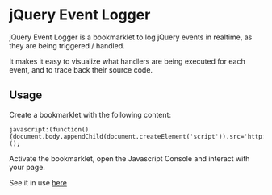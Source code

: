 jQuery Event Logger
=============

jQuery Event Logger is a bookmarklet to log jQuery events in realtime, as they are being triggered / handled.

It makes it easy to visualize what handlers are being executed for each event, and to trace back their source code.

## Usage

Create a bookmarklet with the following content:

    javascript:(function(){document.body.appendChild(document.createElement('script')).src='http://rawgit.com/srizzo/jqueryeventlogger/master/dist/jqueryeventlogger.min.js';})();

Activate the bookmarklet, open the Javascript Console and interact with your page.

See it in use [here](http://srizzo.github.io/jqueryeventlogger/)